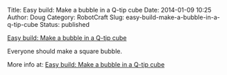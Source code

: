 Title: Easy build: Make a bubble in a Q-tip cube
Date: 2014-01-09 10:25
Author: Doug
Category: RobotCraft
Slug: easy-build-make-a-bubble-in-a-q-tip-cube
Status: published

[Easy build: Make a bubble in a Q-tip cube](http://www.loopinsight.com/2014/01/09/easy-build-make-a-bubble-in-a-q-tip-cube/?utm_source=loopinsight.com&utm_medium=referral&utm_campaign=Feed%3A+loopinsight%2FKqJb+(The+Loop)&utm_content=FeedBurner)

Everyone should make a square bubble.

More info at: [Easy build: Make a bubble in a Q-tip cube](http://www.loopinsight.com/2014/01/09/easy-build-make-a-bubble-in-a-q-tip-cube/?utm_source=loopinsight.com&utm_medium=referral&utm_campaign=Feed%3A+loopinsight%2FKqJb+(The+Loop)&utm_content=FeedBurner)
